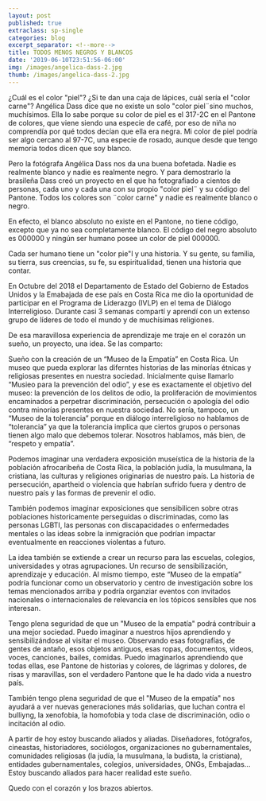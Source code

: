 ```yaml
---
layout: post
published: true
extraclass: sp-single
categories: blog
excerpt_separator: <!--more-->
title: TODOS MENOS NEGROS Y BLANCOS
date: '2019-06-10T23:51:56-06:00'
img: /images/angelica-dass-2.jpg
thumb: /images/angelica-dass-2.jpg
---
```

¿Cuál es el color "piel"? ¿Si te dan una caja de lápices, cuál sería el "color carne"? Angélica Dass dice que no existe un solo "color piel¨sino muchos, muchísimos.  Ella lo sabe porque su color de piel es el 317-2C en el Pantone de colores, que viene siendo una especie de café, por eso de niña no comprendía por qué todos decían que ella era negra. Mi color de piel podría ser algo cercano al 97-7C, una especie de rosado, aunque desde que tengo memoria todos dicen que soy blanco. 

Pero la fotógrafa Angélica Dass nos da una buena bofetada. Nadie es realmente blanco y nadie es realmente negro. Y para demostrarlo la brasileña Dass creó un proyecto en el que ha fotografiado a cientos de personas, cada uno y cada una con su propio "color piel¨ y su código del Pantone. Todos los colores son ¨color carne" y nadie es realmente blanco o negro. 

En efecto, el blanco absoluto no existe en el Pantone, no tiene código, excepto que ya no sea completamente blanco. El código del negro absoluto es 000000 y ningún ser humano posee un color de piel 000000. 

Cada ser humano tiene un "color pie"l y una historia. Y su gente, su familia, su tierra, sus creencias, su fe, su espiritualidad, tienen una historia que contar. 

En Octubre del 2018 el Departamento de Estado del Gobierno de Estados Unidos y la Emabajada de ese país en Costa Rica me dio la oportunidad de participar en el Programa de Liderazgo (IVLP) en el tema de Diálogo Interreligioso. Durante casi 3 semanas compartí y aprendí con un extenso grupo de líderes de todo el mundo y de muchísimas religiones. 

De esa maravillosa experiencia de aprendizaje me traje en el corazón un sueño, un proyecto, una idea. Se las comparto:

Sueño con la creación de un “Museo de la Empatía” en Costa Rica.  Un museo que pueda explorar las diferntes historias de las minorías étnicas y religiosas presentes en nuestra sociedad. Inicialmente quise llamarlo “Musieo para la prevención del odio”, y ese es exactamente el objetivo del museo: la prevención de los delitos de odio, la proliferación de movimientos encaminados a perpetrar discriminación, persecución o apología del odio contra minorías presentes en nuestra sociedad.  No sería, tampoco, un “Museo de la tolerancia” porque en diálogo interreligioso no hablamos de “tolerancia” ya que la tolerancia implica que ciertos grupos o personas tienen algo malo que debemos tolerar. Nosotros hablamos, más bien, de “respeto y empatía”. 

Podemos imaginar una verdadera exposición museística de la historia de la población afrocaribeña de Costa Rica, la población judía, la musulmana, la cristiana, las culturas y religiones originarias de nuestro país. La historia de persecución, apartheid o violencia que habrían sufrido fuera y dentro de nuestro país y las formas de prevenir el odio. También podemos imaginar exposiciones que sensibilicen sobre otras poblaciones historicamente perseguidas o discriminadas, como las personas LGBTI, las personas con discapacidades o enfermedades mentales o las ideas sobre la inmigración que podrían impactar eventualmente en reacciones violentas a futuro. 

La idea también se extiende a crear un recurso para las escuelas, colegios, universidades y otras agrupaciones. Un recurso de sensibilización, aprendizaje y educación.  Al mismo tiempo, este “Museo de la empatía” podría funcionar como un observatorio y centro de investigación sobre los temas mencionados arriba y podría organziar eventos con invitados nacionales o internacionales de relevancia en los tópicos sensibles que nos interesan. 

Tengo plena seguridad de que un "Museo de la empatía" podrá contribuir a una mejor sociedad. Puedo imaginar a nuestros hijos aprendiendo y sensibilizándose al visitar el museo. Observando esas fotografías, de gentes de antaño, esos objetos antiguos, esas ropas, documentos, videos, voces, canciones, bailes, comidas. Puedo imaginarlos aprendiendo que todas ellas, ese Pantone de historias y colores, de lágrimas y dolores, de risas y maravillas, son el verdadero Pantone que le ha dado vida a nuestro país. 

También tengo plena seguridad de que el "Museo de la empatía" nos ayudará a ver nuevas generaciones más solidarias, que luchan contra el bulliyng, la xenofobia, la homofobia y toda clase de discriminación, odio o incitación al odio. 

A partir de hoy estoy buscando aliados y aliadas. Diseñadores, fotógrafos, cineastas, historiadores, sociólogos, organizaciones no gubernamentales, comunidades religiosas (la judía, la musulmana, la budista, la cristiana), entidades gubernamentales, colegios, universidades, ONGs, Embajadas... Estoy buscando aliados para hacer realidad este sueño. 

Quedo con el corazón y los brazos abiertos.
